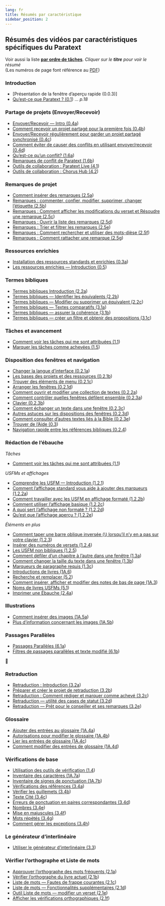 ```yaml
---
lang: fr
title: Résumés par caractéristique
sidebar_position: 2
---
```


## Résumés des vidéos par caractéristiques spécifiques du Paratext

Voir aussi la liste [**par ordre de tâches**](00-TOC-overview.md). 
*Cliquer sur le **titre** pour voir le résumé*  
(Les numéros de page font référence au [PDF](pathname:///img/Ptx-vidsum-fr-9.3.pdf))

### Introduction  
-  [Présentation de la fenêtre d’aperçu rapide (0.0.3)] 
-  [Qu’est-ce que Paratext ? (0.1](01-Introduction/0.1.md)) … *p.18*  

### Partage de projets (Envoyer/Recevoir)     
-  [Envoyer/Recevoir — Intro (0.4a](01-Introduction/0.4.Project-sharing/0.4a.md))  
-  [Comment recevoir un projet partagé pour la première fois (0.4b](01-Introduction/0.4.Project-sharing/0.4b.md))  
-  [Envoyer/Recevoir régulièrement pour garder un projet partagé synchronisé (0.4c](01-Introduction/0.4.Project-sharing/0.4c.md))  
-  [Comment éviter de causer des conflits en utilisant envoyer/recevoir (0.4d](01-Introduction/0.4.Project-sharing/0.4d.md))  
-  [Qu’est-ce qu’un conflit? (1.6a](01-Introduction/0.4.Project-sharing/1.6a.md))  
-  [Remarques de conflit de Paratext (1.6b](01-Introduction/0.4.Project-sharing/1.6b.md))  
-  [Outils de collaboration : Paratext Live (4.1](05-Stage-4/4.1.md))  
-  [Outils de collaboration : Chorus Hub (4.2](05-Stage-4/4.2.md))  



### Remarques de projet   
-  [ Comment insérer des remarques (2.5a](03-Stage-2/2.5-Project-notes/2.5a.md))  
-  [ Remarques : commenter, confier, modifier, supprimer, changer l’étiquette (2.5b](03-Stage-2/2.5-Project-notes/2.5b.md))  
-  [ Remarques : Comment afficher les modifications du verset et Résoudre une remarque (2.5c](03-Stage-2/2.5-Project-notes/2.5c.md))  
-  [ Remarques : Ouvrir la liste des remarques (2.5d](03-Stage-2/2.5-Project-notes/2.5d.md))  
-  [ Remarques : Trier et filtrer les remarques (2.5e](03-Stage-2/2.5-Project-notes/2.5e.md))  
-  [ Remarques : Comment rechercher et utiliser des mots-dièse (2.5f](03-Stage-2/2.5-Project-notes/2.5f.md))  
-  [ Remarques : Comment rattacher une remarque (2.5g](03-Stage-2/2.5-Project-notes/2.5g.md))  


### Ressources enrichies   
-  [Installation des ressources standards et enrichies  (0.3a](01-Introduction/0.5.Enhanced-resources/0.3a.md))  
-  [Les ressources enrichies — Introduction (0.5](01-Introduction/0.5.Enhanced-resources/0.5.md))  

### Termes bibliques  
-  [Termes bibliques Introduction (2.2a](03-Stage-2/2.2-Biblical-terms/2.2a.md))  
-  [Termes bibliques — Identifier les équivalents (2.2b](03-Stage-2/2.2-Biblical-terms/2.2b.md))  
-  [Termes bibliques — Modifier ou supprimer un équivalent (2.2c](03-Stage-2/2.2-Biblical-terms/2.2c.md))  
-  [Termes bibliques — Textes comparatifs (3.1a](04-Stage-3/3.1-Biblical-terms/3.1a.md))  
-  [Termes bibliques — assurer la cohérence (3.1b](04-Stage-3/3.1-Biblical-terms/3.1b.md))  
-  [Termes bibliques — créer un filtre et obtenir des propositions (3.1c](04-Stage-3/3.1-Biblical-terms/3.1c.md))  

### Tâches et avancement
-  [Comment voir les tâches qui me sont attribuées (1.1](02-Stage-1/1.Drafting-editing/1.1.md))  
-  [Marquer les tâches comme achevées (1.5](02-Stage-1/4.Basic-checks/1.5.md))  

### Disposition des fenêtres et navigation
-  [ Changer la langue d’interface (0.2.1a](01-Introduction/0.2.Navigation/0.2.1a.md))  
-  [Les bases des projets et des ressources (0.2.1b](01-Introduction/0.2.Navigation/0.2.1b.md))  
-  [ Trouver des éléments de menu (0.2.1c](01-Introduction/0.2.Navigation/0.2.1c.md))  
-  [Arranger les fenêtres (0.2.1d](01-Introduction/0.2.Navigation/0.2.1d.md))  
-  [Comment ouvrir et modifier  une collection de textes (0.2.2a](01-Introduction/0.2.Navigation/0.2.2a.md))  
-  [Comment contrôler quelles fenêtres défilent ensemble (0.2.3a](01-Introduction/0.2.Navigation/0.2.3a.md))  
-  [Clavier (0.2.3b](01-Introduction/0.2.Navigation/0.2.3b.md))  
-  [Comment échanger un texte dans une fenêtre (0.2.3c](01-Introduction/0.2.Navigation/0.2.3c.md))  
-  [Autres astuces sur les dispositions des fenêtres (0.2.3d](01-Introduction/0.2.Navigation/0.2.3d.md))  
-  [Comment consulter d’autres textes liés à la Bible (0.2.3e](01-Introduction/0.2.Navigation/0.2.3e.md))  
-  [Trouver de l’Aide (0.3](01-Introduction/0.2.Navigation/0.3.md))  
-  [Navigation rapide entre les références bibliques (0.2.4](01-Introduction/0.2.Navigation/0.2.4.md))  

### Rédaction de l’ébauche
*Tâches*
-  [Comment voir les tâches qui me sont attribuées (1.1](02-Stage-1/1.Drafting-editing/1.1.md))  
 
*USFMs et affichages*    
-  [Comprendre les USFM — Introduction (1.2.1](02-Stage-1/2.USFM/1.2.1.md))  
-  [Comment l’affichage standard vous aide à ajouter des marqueurs (1.2.2a](02-Stage-1/2.USFM/1.2.2a.md))  
-  [Comment travailler avec les USFM en affichage formaté (1.2.2b](02-Stage-1/2.USFM/1.2.2b.md))  
-  [Comment utiliser l’affichage basique (1.2.2c](02-Stage-1/2.USFM/1.2.2c.md))  
-  [A quoi sert l’affichage non formaté ? (1.2.2d](02-Stage-1/2.USFM/1.2.2d.md))  
-  [Qu’est que l’affichage aperçu ? (1.2.2e](02-Stage-1/2.USFM/1.2.2e.md))  
   
*Éléments en plus*    
-  [Comment taper une barre oblique inversée (\\) lorsqu’il n’y en a pas sur votre clavier (1.2.3](02-Stage-1/1.Drafting-editing/1.2.3.md))  
-  [Insérer des numéros de versets (1.2.4](02-Stage-1/1.Drafting-editing/1.2.4.md))  
-  [Les USFM non bibliques (1.2.5](02-Stage-1/1.Drafting-editing/1.2.5.md))  
-  [Comment défiler d’un chapitre à l’autre dans une fenêtre (1.3a](02-Stage-1/1.Drafting-editing/1.3a.md))  
-  [Comment changer la taille du texte dans une fenêtre (1.3b](02-Stage-1/1.Drafting-editing/1.3b.md))  
-  [Marqueurs de paragraphe requis (1.3c](02-Stage-1/1.Drafting-editing/1.3c.md))  
-  [Introductions de livres (1A.6](02-Stage-1/5.Additional/1A.6.md))  
-  [Recherche et remplacer (5.2](06-Stage-5/5.2.md))  
-  [Comment insérer, afficher et modifier des notes de bas de page (1A.3](02-Stage-1/5.Additional/1A.3.md))  
-  [Noms de livres USFMs (5.1](06-Stage-5/5.1.md))  
-  [Imprimer une Ébauche (2.4a](03-Stage-2/2.4a.md))  

### Illustrations
-  [Comment insérer des images (1A.5a](02-Stage-1/5.Additional/1A.5a.md))  
-  [Plus d’information concernant les images (1A.5b](02-Stage-1/5.Additional/1A.5b.md))  


### Passages Parallèles    
-  [Passages Parallèles (6.1a](07-Stage-6/6.1a.md))  
-  [Filtres de passages parallèles et texte modifié (6.1b](07-Stage-6/6.1b.md))  

📄

### Retraduction
-  [ Retraduction : Introduction (3.2a](04-Stage-3/3.2-Back-translation/3.2a.md))  
-  [ Préparer et créer le projet de retraduction (3.2b](04-Stage-3/3.2-Back-translation/3.2b.md))  
-  [ Retraduction : Comment rédiger et marquer comme achevé (3.2c](04-Stage-3/3.2-Back-translation/3.2c.md))  
-  [ Retraduction — utilité des cases de statut (3.2d](04-Stage-3/3.2-Back-translation/3.2d.md))  
-  [ Retraduction — Prêt pour le conseiller et ses remarques (3.2e](04-Stage-3/3.2-Back-translation/3.2e.md))  
   
### Glossaire
-  [Ajouter des entrées au glossaire (1A.4a](02-Stage-1/5.Additional/1A.4a.md))  
-  [Autorisations pour modifier le glossaire (1A.4b](02-Stage-1/5.Additional/1A.4b.md))  
-  [Lier les entrées de glossaire (1A.4c](02-Stage-1/5.Additional/1A.4c.md))  
-  [Comment modifier des entrées de glossaire (1A.4d](02-Stage-1/5.Additional/1A.4d.md))  

### Vérifications de base   
-  [Utilisation des outils de vérification (1.4](02-Stage-1/4.Basic-checks/1.4.md))  
-  [Inventaire des caractères (1A.7a](02-Stage-1/4.Basic-checks/1A.7a.md))  
-  [Inventaire de signes de ponctuation (1A.7b](02-Stage-1/4.Basic-checks/1A.7b.md))  
-  [ Vérifications des références (3.4a](04-Stage-3/3.4-Checks/3.4a.md))  
-  [ Vérifier les guillemets (3.4b](04-Stage-3/3.4-Checks/3.4b.md))  
-  [ Texte Cité (3.4c](04-Stage-3/3.4-Checks/3.4c.md))  
-  [ Erreurs de ponctuation en paires correspondantes (3.4d](04-Stage-3/3.4-Checks/3.4d.md))  
-  [ Nombres (3.4e](04-Stage-3/3.4-Checks/3.4e.md))  
-  [ Mise en majuscules (3.4f](04-Stage-3/3.4-Checks/3.4f.md))  
-  [ Mots répétés (3.4g](04-Stage-3/3.4-Checks/3.4g.md))  
-  [ Comment gérer les exceptions (3.4h](04-Stage-3/3.4-Checks/3.4h.md))  
  
### Le générateur d’interlinéaire
-  [ Utiliser le générateur d’interlinéaire (3.3](04-Stage-3/3.3-Custom-interlinears/3.3.md))  

### Vérifier l’orthographe et Liste de mots  
-  [Approuver l’orthographe des mots fréquents (2.1a](03-Stage-2/2.1-Spell-check-wordlist/2.1a.md))  
-  [Vérifier l’orthographe du livre actuel (2.1b](03-Stage-2/2.1-Spell-check-wordlist/2.1b.md))  
-  [Liste de mots — Fautes de frappe courantes (2.1c](03-Stage-2/2.1-Spell-check-wordlist/2.1c.md))  
-  [Liste de mots — Fonctionnalités supplémentaires (2.1d](03-Stage-2/2.1-Spell-check-wordlist/2.1d.md))  
-  [Outil Liste de mots — modifier un verset (2.1e](03-Stage-2/2.1-Spell-check-wordlist/2.1e.md))  
-  [Afficher les vérifications orthographiques (2.1f](03-Stage-2/2.1-Spell-check-wordlist/2.1f.md))  
